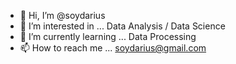 - 👋 Hi, I’m @soydarius
- 👀 I’m interested in ... Data Analysis / Data Science
- 🌱 I’m currently learning ... Data Processing
- 📫 How to reach me ... soydarius@gmail.com

<!---
soydarius/soydarius is a ✨ special ✨ repository because its `README.md` (this file) appears on your GitHub profile.
You can click the Preview link to take a look at your changes.
--->

